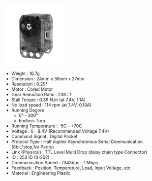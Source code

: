 ![](../../pics/xl-320.jpg)

- Weight : 16.7g
- Dimension : 24mm x 36mm x 27mm
- Resolution : 0.29°
- Motor : Cored Motor
- Gear Reduction Ratio :  238 : 1
- Stall Torque : 0.39 N.m (at 7.4V, 1.1A)
- No load speed : 114 rpm (at 7.4V, 0.18A)
- Running Degree
	- 0° - 300°
	- Endless Turn
- Running Temperature : -5C - +70C
- Voltage : 6  - 8.4V (Recommended Voltage 7.4V)
- Command Signal : Digital Packet
- Protocol Type : Half duplex Asynchronous Serial Communication (8bit,1stop,No Parity)
- Link (Physical) : TTL Level Multi Drop (daisy chain type Connector)
- ID : 253 ID (0-252)
- Communication Speed : 7343bps - 1 Mbps
- Feedback : Position, Temperature, Load, Input Voltage, etc.
- Material : Engineering Plastic

